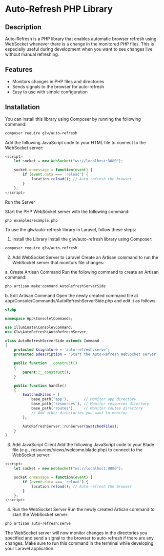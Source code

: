 # Auto-Refresh PHP Library

## Description

Auto-Refresh is a PHP library that enables automatic browser refresh using WebSocket whenever there is a change in the monitored PHP files. This is especially useful during development when you want to see changes live without manual refreshing.

## Features

- Monitors changes in PHP files and directories
- Sends signals to the browser for auto-refresh
- Easy to use with simple configuration

## Installation

You can install this library using Composer by running the following command:

```bash
composer require glw/auto-refresh
```
Add the following JavaScript code to your HTML file to connect to the WebSocket server:
```js
<script>
    let socket = new WebSocket("ws://localhost:8080");

    socket.onmessage = function(event) {
        if (event.data === 'reload') {
            location.reload(); // Auto-refresh the browser
        }
    };
</script>
```
Run the Server

Start the PHP WebSocket server with the following command:

```bash
php examples/example.php
```
To use the glw/auto-refresh library in Laravel, follow these steps:

1. Install the Library
Install the glw/auto-refresh library using Composer:

```bash
composer require glw/auto-refresh
```

2. Add WebSocket Server to Laravel
Create an Artisan command to run the WebSocket server that monitors file changes:

a. Create Artisan Command
Run the following command to create an Artisan command:

```bash
php artisan make:command AutoRefreshServerSide
```
b. Edit Artisan Command
Open the newly created command file at app/Console/Commands/AutoRefreshServerSide.php and edit it as follows:

```php
<?php

namespace App\Console\Commands;

use Illuminate\Console\Command;
use Glw\AutoRefresh\AutoRefreshServer;

class AutoRefreshServerSide extends Command
{
    protected $signature = 'auto-refresh:serve';
    protected $description = 'Start the Auto-Refresh WebSocket server';

    public function __construct()
    {
        parent::__construct();
    }

    public function handle()
    {
        $watchedFiles = [
            base_path('app'),       // Monitor app directory
            base_path('resources'), // Monitor resources directory
            base_path('routes'),    // Monitor routes directory
            // Add other directories you want to monitor
        ];

        AutoRefreshServer::runServer($watchedFiles);
    }
}
```

3. Add JavaScript Client
Add the following JavaScript code to your Blade file (e.g., resources/views/welcome.blade.php) to connect to the WebSocket server:

```js
<script>
    let socket = new WebSocket("ws://localhost:8080");

    socket.onmessage = function(event) {
        if (event.data === 'reload') {
            location.reload(); // Auto-refresh the browser
        }
    };
</script>
```

4. Run the WebSocket Server
Run the newly created Artisan command to start the WebSocket server:

```bash
php artisan auto-refresh:serve
```

The WebSocket server will now monitor changes in the directories you specified and send a signal to the browser to auto-refresh if there are any changes. Make sure to run this command in the terminal while developing your Laravel application.
